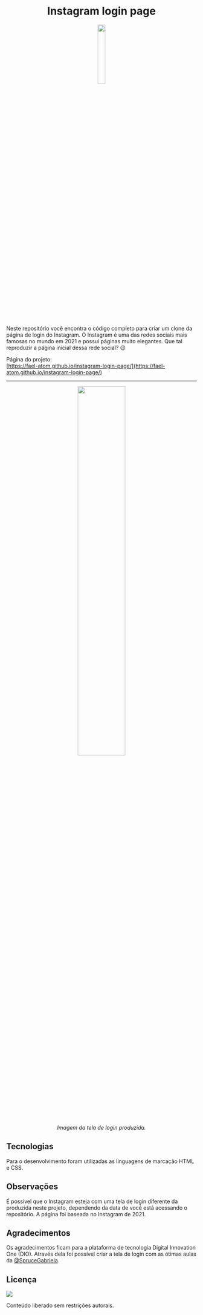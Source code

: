 <h1 align="center">Instagram login page</h1>

<div  align="center">
<img src="https://raw.githubusercontent.com/fael-atom/instagram-login-page/master/images/instagram-logo2.png" width="20%" />
</div>

Neste repositório você encontra o código completo para criar um clone da página de login do Instagram. O Instagram é uma das redes sociais mais famosas no mundo em 2021 e possui páginas muito elegantes. Que tal reproduzir a página inicial dessa rede social? :wink:



Página do projeto:
<br>
[https://fael-atom.github.io/instagram-login-page/](https://fael-atom.github.io/instagram-login-page/)
<hr>

<div  align="center">
<img src="https://raw.githubusercontent.com/fael-atom/instagram-login-page/master/images/login-page-example.png" width="50%" />
<br>
<i>Imagem da tela de login produzida.</i>
</div>

## Tecnologias

Para o desenvolvimento foram utilizadas as linguagens de marcação HTML e CSS.

## Observações

É possível que o Instagram esteja com uma tela de login diferente da produzida neste projeto, dependendo da data de você está acessando o repositório. A página foi baseada no Instagram de 2021.

## Agradecimentos

Os agradecimentos ficam para a plataforma de tecnologia Digital Innovation One (DIO). Através dela foi possível criar a tela de login com as ótimas aulas da [@SpruceGabriela](https://github.com/SpruceGabriela).

## Licença

<img src="https://raw.githubusercontent.com/fael-atom/instagram-login-page/master/images/public-domain.png"/>

Conteúdo liberado sem restrições autorais.



